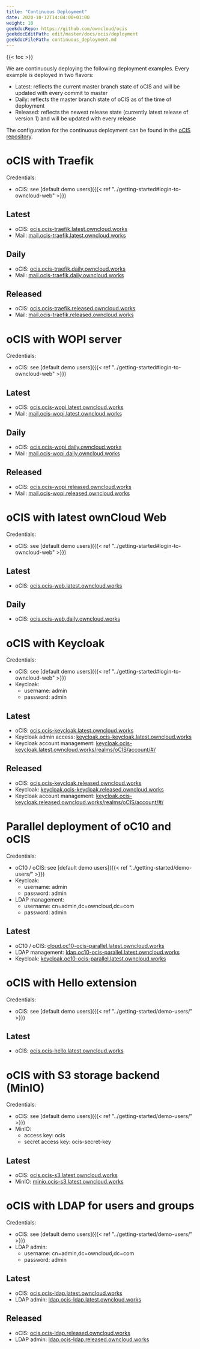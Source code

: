 ```yaml
---
title: "Continuous Deployment"
date: 2020-10-12T14:04:00+01:00
weight: 10
geekdocRepo: https://github.com/owncloud/ocis
geekdocEditPath: edit/master/docs/ocis/deployment
geekdocFilePath: continuous_deployment.md
---
```


{{< toc >}}

We are continuously deploying the following deployment examples. Every example is deployed in two flavors:

- Latest: reflects the current master branch state of oCIS and will be updated with every commit to master
- Daily: reflects the master branch state of oCIS as of the time of deployment
- Released: reflects the newest release state (currently latest release of version 1) and will be updated with every release

The configuration for the continuous deployment can be found in the [oCIS repository](https://github.com/owncloud/ocis/tree/master/deployments/continuous-deployment-config).

# oCIS with Traefik

Credentials:

- oCIS: see [default demo users]({{< ref "../getting-started#login-to-owncloud-web" >}})

## Latest

- oCIS: [ocis.ocis-traefik.latest.owncloud.works](https://ocis.ocis-traefik.latest.owncloud.works)
- Mail: [mail.ocis-traefik.latest.owncloud.works](https://mail.ocis-traefik.latest.owncloud.works)

## Daily

- oCIS: [ocis.ocis-traefik.daily.owncloud.works](https://ocis.ocis-traefik.daily.owncloud.works)
- Mail: [mail.ocis-traefik.daily.owncloud.works](https://mail.ocis-traefik.daily.owncloud.works)

## Released

- oCIS: [ocis.ocis-traefik.released.owncloud.works](https://ocis.ocis-traefik.released.owncloud.works)
- Mail: [mail.ocis-traefik.released.owncloud.works](https://mail.ocis-traefik.released.owncloud.works)

# oCIS with WOPI server

Credentials:

- oCIS: see [default demo users]({{< ref "../getting-started#login-to-owncloud-web" >}})

## Latest

- oCIS: [ocis.ocis-wopi.latest.owncloud.works](https://ocis.ocis-wopi.latest.owncloud.works)
- Mail: [mail.ocis-wopi.latest.owncloud.works](https://mail.ocis-wopi.latest.owncloud.works)

## Daily

- oCIS: [ocis.ocis-wopi.daily.owncloud.works](https://ocis.ocis-wopi.daily.owncloud.works)
- Mail: [mail.ocis-wopi.daily.owncloud.works](https://mail.ocis-wopi.daily.owncloud.works)

## Released

- oCIS: [ocis.ocis-wopi.released.owncloud.works](https://ocis.ocis-wopi.released.owncloud.works)
- Mail: [mail.ocis-wopi.released.owncloud.works](https://mail.ocis-wopi.released.owncloud.works)

# oCIS with latest ownCloud Web

Credentials:

- oCIS: see [default demo users]({{< ref "../getting-started#login-to-owncloud-web" >}})

## Latest

- oCIS: [ocis.ocis-web.latest.owncloud.works](https://ocis.ocis-web.latest.owncloud.works)

## Daily

- oCIS: [ocis.ocis-web.daily.owncloud.works](https://ocis.ocis-web.daily.owncloud.works)

# oCIS with Keycloak

Credentials:

- oCIS: see [default demo users]({{< ref "../getting-started#login-to-owncloud-web" >}})
- Keycloak:
  - username: admin
  - password: admin

## Latest

- oCIS: [ocis.ocis-keycloak.latest.owncloud.works](https://ocis.ocis-keycloak.latest.owncloud.works)
- Keycloak admin access: [keycloak.ocis-keycloak.latest.owncloud.works](https://keycloak.ocis-keycloak.latest.owncloud.works)
- Keycloak account management: [keycloak.ocis-keycloak.latest.owncloud.works/realms/oCIS/account/#/](https://keycloak.ocis-keycloak.latest.owncloud.works/realms/oCIS/account/#/)

## Released

- oCIS: [ocis.ocis-keycloak.released.owncloud.works](https://ocis.ocis-keycloak.released.owncloud.works)
- Keycloak: [keycloak.ocis-keycloak.released.owncloud.works](https://keycloak.ocis-keycloak.released.owncloud.works)
- Keycloak account management: [keycloak.ocis-keycloak.released.owncloud.works/realms/oCIS/account/#/](https://keycloak.ocis-keycloak.released.owncloud.works/realms/oCIS/account/#/)

# Parallel deployment of oC10 and oCIS

Credentials:

- oC10 / oCIS: see [default demo users]({{< ref "../getting-started/demo-users/" >}})
- Keycloak:
  - username: admin
  - password: admin
- LDAP management:
  - username: cn=admin,dc=owncloud,dc=com
  - password: admin

## Latest

- oC10 / oCIS: [cloud.oc10-ocis-parallel.latest.owncloud.works](https://cloud.oc10-ocis-parallel.latest.owncloud.works)
- LDAP management: [ldap.oc10-ocis-parallel.latest.owncloud.works](https://ldap.oc10-ocis-parallel.latest.owncloud.works)
- Keycloak: [keycloak.oc10-ocis-parallel.latest.owncloud.works](https://keycloak.oc10-ocis-parallel.latest.owncloud.works)

# oCIS with Hello extension

Credentials:

- oCIS: see [default demo users]({{< ref "../getting-started/demo-users/" >}})

## Latest

- oCIS: [ocis.ocis-hello.latest.owncloud.works](https://ocis.ocis-hello.latest.owncloud.works)

# oCIS with S3 storage backend (MinIO)

Credentials:

- oCIS: see [default demo users]({{< ref "../getting-started/demo-users/" >}})
- MinIO:
  - access key: ocis
  - secret access key: ocis-secret-key

## Latest

- oCIS: [ocis.ocis-s3.latest.owncloud.works](https://ocis.ocis-s3.latest.owncloud.works)
- MinIO: [minio.ocis-s3.latest.owncloud.works](https://minio.ocis-s3.latest.owncloud.works)

# oCIS with LDAP for users and groups

Credentials:

- oCIS: see [default demo users]({{< ref "../getting-started/demo-users/" >}})
- LDAP admin:
  - username: cn=admin,dc=owncloud,dc=com
  - password: admin

## Latest

- oCIS: [ocis.ocis-ldap.latest.owncloud.works](https://ocis.ocis-ldap.latest.owncloud.works)
- LDAP admin: [ldap.ocis-ldap.latest.owncloud.works](https://ldap.ocis-ldap.latest.owncloud.works)

## Released

- oCIS: [ocis.ocis-ldap.released.owncloud.works](https://ocis.ocis-ldap.released.owncloud.works)
- LDAP admin: [ldap.ocis-ldap.released.owncloud.works](https://ldap.ocis-ldap.released.owncloud.works)
